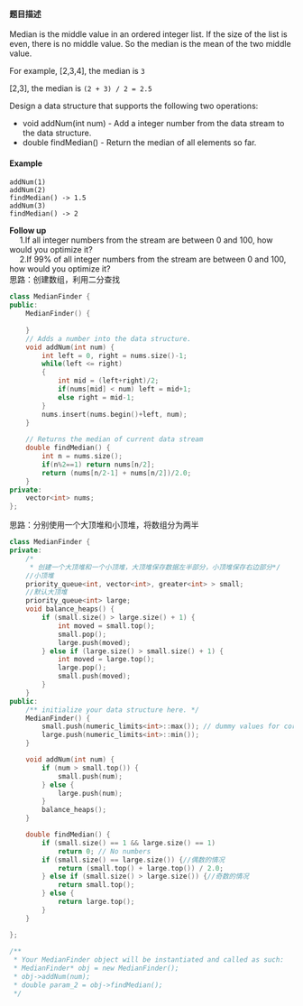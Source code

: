 #### **题目描述**
Median is the middle value in an ordered integer list. If the size of the list is even, there is no middle value. So the median is the mean of the two middle value.

For example,
[2,3,4], the median is `3`

[2,3], the median is `(2 + 3) / 2 = 2.5`

Design a data structure that supports the following two operations:

* void addNum(int num) - Add a integer number from the data stream to the data structure.  
* double findMedian() - Return the median of all elements so far.
#### **Example**
```
addNum(1)
addNum(2)
findMedian() -> 1.5
addNum(3) 
findMedian() -> 2
```

**Follow up**  
&emsp; 1.If all integer numbers from the stream are between 0 and 100, how would you optimize it?  
&emsp; 2.If 99% of all integer numbers from the stream are between 0 and 100, how would you optimize it?  
思路：创建数组，利用二分查找
```c++
class MedianFinder {
public:
    MedianFinder() {
    
    }
    // Adds a number into the data structure.
    void addNum(int num) {
        int left = 0, right = nums.size()-1;
        while(left <= right)
        {
            int mid = (left+right)/2;
            if(nums[mid] < num) left = mid+1;
            else right = mid-1;
        }
        nums.insert(nums.begin()+left, num);
    }
 
    // Returns the median of current data stream
    double findMedian() {
        int n = nums.size();
        if(n%2==1) return nums[n/2];
        return (nums[n/2-1] + nums[n/2])/2.0;
    }
private:
    vector<int> nums;
};
```
思路：分别使用一个大顶堆和小顶堆，将数组分为两半
```c++
class MedianFinder {
private:
    /*
     * 创建一个大顶堆和一个小顶堆，大顶堆保存数据左半部分，小顶堆保存右边部分*/
    //小顶堆
    priority_queue<int, vector<int>, greater<int> > small;
    //默认大顶堆
    priority_queue<int> large;
    void balance_heaps() {
        if (small.size() > large.size() + 1) {
            int moved = small.top();
            small.pop();
            large.push(moved);
        } else if (large.size() > small.size() + 1) {
            int moved = large.top();
            large.pop();
            small.push(moved);
        }
    }
public:
    /** initialize your data structure here. */
    MedianFinder() {
        small.push(numeric_limits<int>::max()); // dummy values for corner case
        large.push(numeric_limits<int>::min());
    }

    void addNum(int num) {
        if (num > small.top()) {
            small.push(num);
        } else {
            large.push(num);
        }
        balance_heaps();
    }

    double findMedian() {
        if (small.size() == 1 && large.size() == 1)
            return 0; // No numbers
        if (small.size() == large.size()) {//偶数的情况
            return (small.top() + large.top()) / 2.0;
        } else if (small.size() > large.size()) {//奇数的情况
            return small.top();
        } else {
            return large.top();
        }
    }

};
 
/**
 * Your MedianFinder object will be instantiated and called as such:
 * MedianFinder* obj = new MedianFinder();
 * obj->addNum(num);
 * double param_2 = obj->findMedian();
 */
```